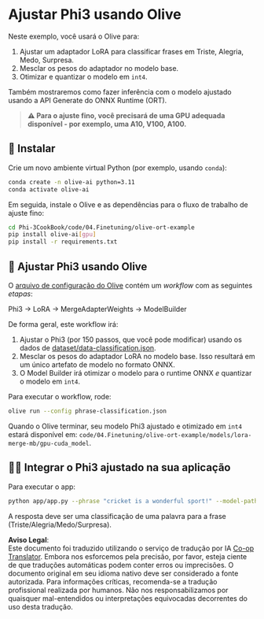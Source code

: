 <!--
CO_OP_TRANSLATOR_METADATA:
{
  "original_hash": "4164123a700fecd535d850f09506d72a",
  "translation_date": "2025-05-09T04:44:39+00:00",
  "source_file": "code/04.Finetuning/olive-ort-example/README.md",
  "language_code": "pt"
}
-->
# Ajustar Phi3 usando Olive

Neste exemplo, você usará o Olive para:

1. Ajustar um adaptador LoRA para classificar frases em Triste, Alegria, Medo, Surpresa.
1. Mesclar os pesos do adaptador no modelo base.
1. Otimizar e quantizar o modelo em `int4`.

Também mostraremos como fazer inferência com o modelo ajustado usando a API Generate do ONNX Runtime (ORT).

> **⚠️ Para o ajuste fino, você precisará de uma GPU adequada disponível - por exemplo, uma A10, V100, A100.**

## 💾 Instalar

Crie um novo ambiente virtual Python (por exemplo, usando `conda`):

```bash
conda create -n olive-ai python=3.11
conda activate olive-ai
```

Em seguida, instale o Olive e as dependências para o fluxo de trabalho de ajuste fino:

```bash
cd Phi-3CookBook/code/04.Finetuning/olive-ort-example
pip install olive-ai[gpu]
pip install -r requirements.txt
```

## 🧪 Ajustar Phi3 usando Olive  
O [arquivo de configuração do Olive](../../../../../code/04.Finetuning/olive-ort-example/phrase-classification.json) contém um *workflow* com as seguintes *etapas*:

Phi3 -> LoRA -> MergeAdapterWeights -> ModelBuilder

De forma geral, este workflow irá:

1. Ajustar o Phi3 (por 150 passos, que você pode modificar) usando os dados de [dataset/data-classification.json](../../../../../code/04.Finetuning/olive-ort-example/dataset/dataset-classification.json).
1. Mesclar os pesos do adaptador LoRA no modelo base. Isso resultará em um único artefato de modelo no formato ONNX.
1. O Model Builder irá otimizar o modelo para o runtime ONNX *e* quantizar o modelo em `int4`.

Para executar o workflow, rode:

```bash
olive run --config phrase-classification.json
```

Quando o Olive terminar, seu modelo Phi3 ajustado e otimizado em `int4` estará disponível em: `code/04.Finetuning/olive-ort-example/models/lora-merge-mb/gpu-cuda_model`.

## 🧑‍💻 Integrar o Phi3 ajustado na sua aplicação

Para executar o app:

```bash
python app/app.py --phrase "cricket is a wonderful sport!" --model-path models/lora-merge-mb/gpu-cuda_model
```

A resposta deve ser uma classificação de uma palavra para a frase (Triste/Alegria/Medo/Surpresa).

**Aviso Legal**:  
Este documento foi traduzido utilizando o serviço de tradução por IA [Co-op Translator](https://github.com/Azure/co-op-translator). Embora nos esforcemos pela precisão, por favor, esteja ciente de que traduções automáticas podem conter erros ou imprecisões. O documento original em seu idioma nativo deve ser considerado a fonte autorizada. Para informações críticas, recomenda-se a tradução profissional realizada por humanos. Não nos responsabilizamos por quaisquer mal-entendidos ou interpretações equivocadas decorrentes do uso desta tradução.